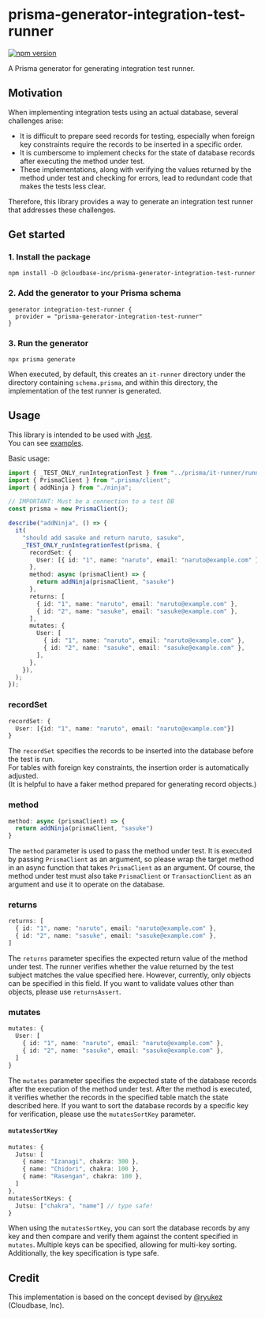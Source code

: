 # prisma-generator-integration-test-runner

[![npm version](https://badge.fury.io/js/@cloudbase-inc%2Fprisma-generator-integration-test-runner.svg)](https://badge.fury.io/js/@cloudbase-inc%2Fprisma-generator-integration-test-runner)

A Prisma generator for generating integration test runner.

## Motivation

When implementing integration tests using an actual database, several challenges arise:

- It is difficult to prepare seed records for testing, especially when foreign key constraints require the records to be inserted in a specific order.
- It is cumbersome to implement checks for the state of database records after executing the method under test.
- These implementations, along with verifying the values returned by the method under test and checking for errors, lead to redundant code that makes the tests less clear.

Therefore, this library provides a way to generate an integration test runner that addresses these challenges.

## Get started

### 1. Install the package

```shell
npm install -D @cloudbase-inc/prisma-generator-integration-test-runner
```

### 2. Add the generator to your Prisma schema

```prisma
generator integration-test-runner {
  provider = "prisma-generator-integration-test-runner"
}
```

### 3. Run the generator

```shell
npx prisma generate
```

When executed, by default, this creates an `it-runner` directory under the directory containing `schema.prisma`, and within this directory, the implementation of the test runner is generated.

## Usage

This library is intended to be used with [Jest](https://github.com/jestjs/jest).  
You can see [examples](https://github.com/Levetty/prisma-generator-integration-test-runner/tree/main/example).

Basic usage:

```ts
import { _TEST_ONLY_runIntegrationTest } from "../prisma/it-runner/runner";
import { PrismaClient } from ".prisma/client";
import { addNinja } from "./ninja";

// IMPORTANT: Must be a connection to a test DB
const prisma = new PrismaClient();

describe("addNinja", () => {
  it(
    "should add sasuke and return naruto, sasuke",
    _TEST_ONLY_runIntegrationTest(prisma, {
      recordSet: {
        User: [{ id: "1", name: "naruto", email: "naruto@example.com" }],
      },
      method: async (prismaClient) => {
        return addNinja(prismaClient, "sasuke")
      },
      returns: [
        { id: "1", name: "naruto", email: "naruto@example.com" },
        { id: "2", name: "sasuke", email: "sasuke@example.com" },
      ],
      mutates: {
        User: [
          { id: "1", name: "naruto", email: "naruto@example.com" },
          { id: "2", name: "sasuke", email: "sasuke@example.com" },
        ],
      },
    }),
  );
});
```

### recordSet

```ts
recordSet: {
  User: [{id: "1", name: "naruto", email: "naruto@example.com"}]
}
```

The `recordSet` specifies the records to be inserted into the database before the test is run.  
For tables with foreign key constraints, the insertion order is automatically adjusted.  
(It is helpful to have a faker method prepared for generating record objects.)

### method

```ts
method: async (prismaClient) => {
  return addNinja(prismaClient, "sasuke")
}
```

The `method` parameter is used to pass the method under test. It is executed by passing `PrismaClient` as an argument, so please wrap the target method in an async function that takes `PrismaClient` as an argument. Of course, the method under test must also take `PrismaClient` or `TransactionClient` as an argument and use it to operate on the database.

### returns

```ts
returns: [
  { id: "1", name: "naruto", email: "naruto@example.com" },
  { id: "2", name: "sasuke", email: "sasuke@example.com" },
]
```

The `returns` parameter specifies the expected return value of the method under test. The runner verifies whether the value returned by the test subject matches the value specified here. However, currently, only objects can be specified in this field. If you want to validate values other than objects, please use `returnsAssert`.

### mutates

```ts
mutates: {
  User: [
    { id: "1", name: "naruto", email: "naruto@example.com" },
    { id: "2", name: "sasuke", email: "sasuke@example.com" },
  ]
}
```

The `mutates` parameter specifies the expected state of the database records after the execution of the method under test. After the method is executed, it verifies whether the records in the specified table match the state described here. If you want to sort the database records by a specific key for verification, please use the `mutatesSortKey` parameter.

#### `mutatesSortKey`

```ts
mutates: {
  Jutsu: [
    { name: "Izanagi", chakra: 300 },
    { name: "Chidori", chakra: 100 },
    { name: "Rasengan", chakra: 100 },
  ]
},
mutatesSortKeys: {
  Jutsu: ["chakra", "name"] // type safe!
}
```

When using the `mutatesSortKey`, you can sort the database records by any key and then compare and verify them against the content specified in `mutates`. Multiple keys can be specified, allowing for multi-key sorting. Additionally, the key specification is type safe.

## Credit

This implementation is based on the concept devised by [@ryukez](https://github.com/ryukez) (Cloudbase, Inc).
